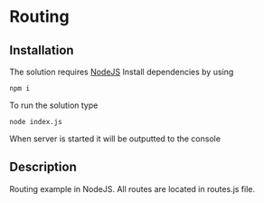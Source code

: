 # Routing
## Installation

The solution requires [NodeJS](https://nodejs.org/en/)
Install dependencies by using
```
npm i
```
To run the solution type
```
node index.js
```
When server is started it will be outputted to the console
 ## Description
Routing example in NodeJS. All routes are located in routes.js file.

